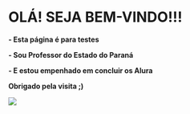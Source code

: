 <H1><strong> OLÁ! SEJA BEM-VINDO!!! <strong></H1> 
<P>- Esta página é para testes</P>
<P>- Sou Professor do Estado do Paraná 
<P>- E estou empenhado em concluir os Alura</P>
<P><STRONG>Obrigado pela visita ;)</STRONG></P>
<img src="https://initiate.alphacoders.com/download/giffiles/1936/gif">
